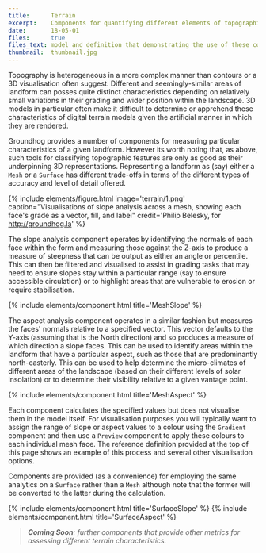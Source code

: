 ```yaml
---
title:      Terrain
excerpt:    Components for quantifying different elements of topographic form.
date:       18-05-01
files:      true
files_text: model and definition that demonstrating the use of these components
thumbnail:  thumbnail.jpg
---
```


Topography is heterogeneous in a more complex manner than contours or a 3D visualisation often suggest. Different and seemingly-similar areas of landform can posses quite distinct characteristics depending on relatively small variations in their grading and wider position within the landscape. 3D models in particular often make it difficult to determine or apprehend these characteristics of digital terrain models given the  artificial manner in which they are rendered.

Groundhog provides a number of components for measuring particular characteristics of a given landform. However its worth noting that, as above, such tools for classifying topographic features are only as good as their underpinning 3D representations. Representing a landform as (say) either a `Mesh` or a `Surface` has different trade-offs in terms of the different types of accuracy and level of detail offered.

{% include elements/figure.html image='terrain/1.png' caption="Visualisations of slope analysis across a mesh, showing each face's grade as a vector, fill, and label" credit='Philip Belesky, for http://groundhog.la' %}

The slope analysis component operates by identifying the normals of each face within the form and measuring those against the Z-axis to produce a measure of steepness that can be output as either an angle or percentile. This can then be filtered and visualised to assist in grading tasks that may need to ensure slopes stay within a particular range (say to ensure accessible circulation) or to highlight areas that are vulnerable to erosion or require stabilisation.

{% include elements/component.html title='MeshSlope' %}

The aspect analysis component operates in a similar fashion but measures the faces' normals relative to a specified vector. This vector defaults to the Y-axis (assuming that is the North direction) and so produces a measure of which direction a slope faces. This can be used to identify areas within the landform that have a particular aspect, such as those that are predominantly north-easterly. This can be used to help determine the micro-climates of different areas of the landscape (based on their different levels of solar insolation) or to determine their visibility relative to a given vantage point.

{% include elements/component.html title='MeshAspect' %}

Each component calculates the specified values but does not visualise them in the model itself. For visualisation purposes you will typically want to assign the range of slope or aspect values to a colour using the `Gradient` component and then use a `Preview` component to apply these colours to each individual mesh face. The reference definition provided at the top of this page shows an example of this process and several other visualisation options.

Components are provided (as a convenience) for employing the same analytics on a `Surface` rather than a `Mesh` although note that the former will be converted to the latter during the calculation.

{% include elements/component.html title='SurfaceSlope' %}
{% include elements/component.html title='SurfaceAspect' %}

> ***Coming Soon**: further components that provide other metrics for assessing different terrain characteristics.*